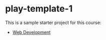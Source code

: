 # play-template-1

This is a sample starter project for this course:

- [Web Development](https://reader.tutors.dev/course/wit-hdip-comp-sci-2023-web-dev-1)
